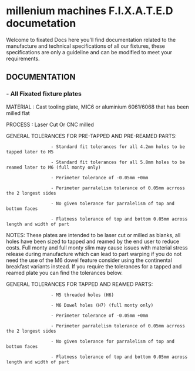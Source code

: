 # millenium machines F.I.X.A.T.E.D documetation 

Welcome to fixated Docs here you'll find documentation related to the manufacture and technical specifications of all our fixtures, these specifications are only a guideline and can be modified to meet your requirements.  


##  DOCUMENTATION

### - All Fixated fixture plates 

MATERIAL           : Cast tooling plate, MIC6 or aluminium 6061/6068 that has been milled flat

PROCESS            : Laser Cut Or CNC milled 

GENERAL TOLERANCES FOR PRE-TAPPED AND PRE-REAMED PARTS: 

                     - Standard fit tolerances for all 4.2mm holes to be tapped later to M5

                     - Standard fit tolerances for all 5.8mm holes to be reamed later to M6 (full monty only)
                     
                     - Perimeter tolerance of -0.05mm +0mm 
                     
                     - Perimeter parralelism tolerance of 0.05mm acrross the 2 longest sides
                     
                     - No given tolerance for parralelism of top and bottom faces
                     
                     - Flatness tolerance of top and bottom 0.05mm across length and width of part
                   
NOTES: These plates are intended to be laser cut or milled as blanks, all holes have been sized to tapped and reamed by the end user to reduce costs. Full monty and full monty slim may cause issues with material stress release during manufacture which can lead to part warping if you do not need the use of the M6 dowel feature consider using the continental breakfast variants instead. If you require the tolerances for a tapped and reamed plate you can find the tolerances below.

GENERAL TOLERANCES FOR TAPPED AND REAMED PARTS: 

                     - M5 threaded holes (H6)

                     - M6 Dowel holes (H7) (full monty only)
                     
                     - Perimeter tolerance of -0.05mm +0mm 
                     
                     - Perimeter parralelism tolerance of 0.05mm acrross the 2 longest sides
                     
                     - No given tolerance for parralelism of top and bottom faces
                     
                     - Flatness tolerance of top and bottom 0.05mm across length and width of part